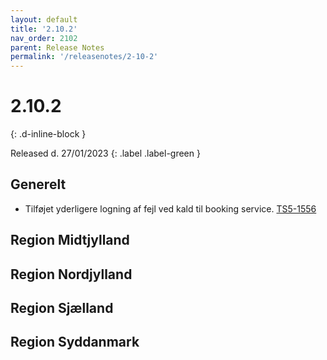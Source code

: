 ```yaml
---
layout: default
title: '2.10.2'
nav_order: 2102
parent: Release Notes
permalink: '/releasenotes/2-10-2'
---
```


# 2.10.2
{: .d-inline-block }

Released d. 27/01/2023 {: .label .label-green }

## Generelt
- Tilføjet yderligere logning af fejl ved kald til booking service. [TS5-1556](https://sd.trifork.com/browse/TS5-1556)

## Region Midtjylland

## Region Nordjylland

## Region Sjælland

## Region Syddanmark
